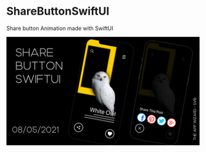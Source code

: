 # ShareButtonSwiftUI
Share button Animation made with SwiftUI

![Image of Output](https://github.com/TheAppWizard/ShareButtonSwiftUI/blob/main/op.png)

